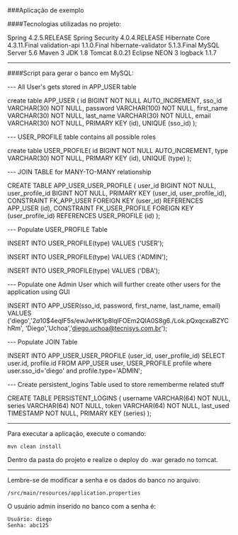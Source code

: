 ###Aplicação de exemplo

####Tecnologias utilizadas no projeto:

Spring 4.2.5.RELEASE
Spring Security 4.0.4.RELEASE
Hibernate Core 4.3.11.Final
validation-api 1.1.0.Final
hibernate-validator 5.1.3.Final
MySQL Server 5.6
Maven 3
JDK 1.8
Tomcat 8.0.21
Eclipse NEON 3
logback 1.1.7

----------------------------------------------------------------------------------------------
####Script para gerar o banco em MySQL:

--- All User's gets stored in APP_USER table

create table APP_USER (
   id BIGINT NOT NULL AUTO_INCREMENT,
   sso_id VARCHAR(30) NOT NULL,
   password VARCHAR(100) NOT NULL,
   first_name VARCHAR(30) NOT NULL,
   last_name  VARCHAR(30) NOT NULL,
   email VARCHAR(30) NOT NULL,
   PRIMARY KEY (id),
   UNIQUE (sso_id)
);
   
--- USER_PROFILE table contains all possible roles

create table USER_PROFILE(
   id BIGINT NOT NULL AUTO_INCREMENT,
   type VARCHAR(30) NOT NULL,
   PRIMARY KEY (id),
   UNIQUE (type)
);
   
--- JOIN TABLE for MANY-TO-MANY relationship

CREATE TABLE APP_USER_USER_PROFILE (
    user_id BIGINT NOT NULL,
    user_profile_id BIGINT NOT NULL,
    PRIMARY KEY (user_id, user_profile_id),
    CONSTRAINT FK_APP_USER FOREIGN KEY (user_id) REFERENCES APP_USER (id),
    CONSTRAINT FK_USER_PROFILE FOREIGN KEY (user_profile_id) REFERENCES USER_PROFILE (id)
);
  
--- Populate USER_PROFILE Table 

INSERT INTO USER_PROFILE(type)
VALUES ('USER');
  
INSERT INTO USER_PROFILE(type)
VALUES ('ADMIN');
  
INSERT INTO USER_PROFILE(type)
VALUES ('DBA');
  
  
--- Populate one Admin User which will further create other users for the application using GUI 

INSERT INTO APP_USER(sso_id, password, first_name, last_name, email)
VALUES ('diego','$2a$10$4eqIF5s/ewJwHK1p8lqlFOEm2QIA0S8g6./Lok.pQxqcxaBZYChRm', 'Diego','Uchoa','diego.uchoa@tecnisys.com.br');
  
  
--- Populate JOIN Table

INSERT INTO APP_USER_USER_PROFILE (user_id, user_profile_id)
  SELECT user.id, profile.id FROM APP_USER user, USER_PROFILE profile
  where user.sso_id='diego' and profile.type='ADMIN';
 
--- Create persistent_logins Table used to store rememberme related stuff

CREATE TABLE PERSISTENT_LOGINS (
    username VARCHAR(64) NOT NULL,
    series VARCHAR(64) NOT NULL,
    token VARCHAR(64) NOT NULL,
    last_used TIMESTAMP NOT NULL,
    PRIMARY KEY (series)
);

----------------------------------------------------------------------------------------------

Para executar a aplicação, execute o comando:
```
mvn clean install
```

Dentro da pasta do projeto e realize o deploy do .war gerado no tomcat.

----------------------------------------------------------------------------------------------

Lembre-se de modificar a senha e os dados do banco no arquivo:
```
/src/main/resources/application.properties
```

O usuário admin inserido no banco com a senha é:
```
Usuário: diego
Senha: abc125
```